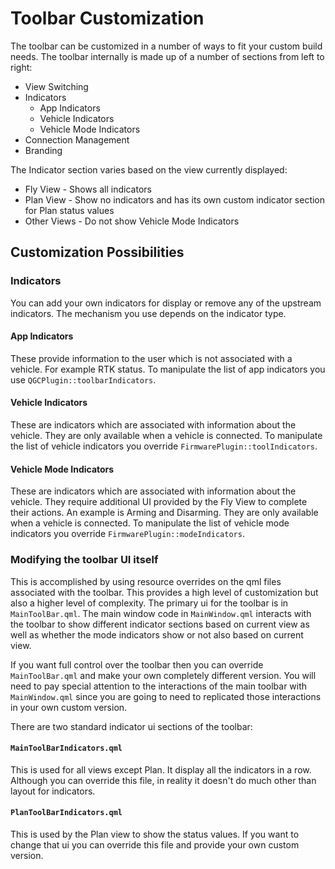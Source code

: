 # Toolbar Customization

The toolbar can be customized in a number of ways to fit your custom build needs. The toolbar internally is made up of a number of sections from left to right:

- View Switching
- Indicators
  - App Indicators
  - Vehicle Indicators
  - Vehicle Mode Indicators
- Connection Management
- Branding

The Indicator section varies based on the view currently displayed:

- Fly View - Shows all indicators
- Plan View - Show no indicators and has its own custom indicator section for Plan status values
- Other Views - Do not show Vehicle Mode Indicators

## Customization Possibilities

### Indicators

You can add your own indicators for display or remove any of the upstream indicators. The mechanism you use depends on the indicator type.

#### App Indicators

These provide information to the user which is not associated with a vehicle. For example RTK status. To manipulate the list of app indicators you use `QGCPlugin::toolbarIndicators`.

#### Vehicle Indicators

These are indicators which are associated with information about the vehicle. They are only available when a vehicle is connected. To manipulate the list of vehicle indicators you override `FirmwarePlugin::toolIndicators`.

#### Vehicle Mode Indicators

These are indicators which are associated with information about the vehicle. They require additional UI provided by the Fly View to complete their actions. An example is Arming and Disarming. They are only available when a vehicle is connected. To manipulate the list of vehicle mode indicators you override `FirmwarePlugin::modeIndicators`.

### Modifying the toolbar UI itself

This is accomplished by using resource overrides on the qml files associated with the toolbar. This provides a high level of customization but also a higher level of complexity. The primary ui for the toolbar is in `MainToolBar.qml`. The main window code in `MainWindow.qml` interacts with the toolbar to show different indicator sections based on current view as well as whether the mode indicators show or not also based on current view.

If you want full control over the toolbar then you can override `MainToolBar.qml` and make your own completely different version. You will need to pay special attention to the interactions of the main toolbar with `MainWindow.qml` since you are going to need to replicated those interactions in your own custom version.

There are two standard indicator ui sections of the toolbar:

#### `MainToolBarIndicators.qml`

This is used for all views except Plan. It display all the indicators in a row. Although you can override this file, in reality it doesn't do much other than layout for indicators.

#### `PlanToolBarIndicators.qml`

This is used by the Plan view to show the status values. If you want to change that ui you can override this file and provide your own custom version.
